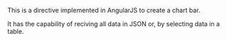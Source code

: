 This is a directive implemented in AngularJS to create a chart bar.

It has the capability of reciving all data in JSON or, by selecting data in a table.



